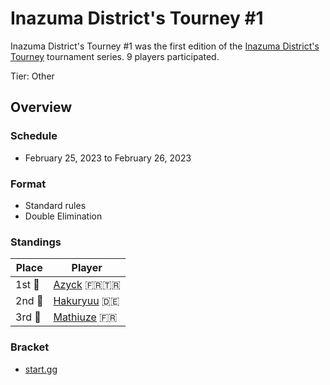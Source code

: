 # Inazuma District's Tourney #1

Inazuma District's Tourney #1 was the first edition of the [Inazuma District's Tourney](districtmain.md) tournament series.
9 players participated.

Tier: Other

## Overview

### Schedule
- February 25, 2023 to February 26, 2023

### Format
- Standard rules
- Double Elimination

### Standings

|Place|Player|
|-|-|
|1st :1st_place_medal:|[Azyck](../../players/french/azyck.md) :fr::tr:|
|2nd :2nd_place_medal:|[Hakuryuu](../../players/german/haku.md) :de:|
|3rd :3rd_place_medal:|[Mathiuze](../../players/french/mathiuze.md) :fr:|

### Bracket
- [start.gg](https://www.start.gg/tournament/inazuma-district-s-tourney-1/details)